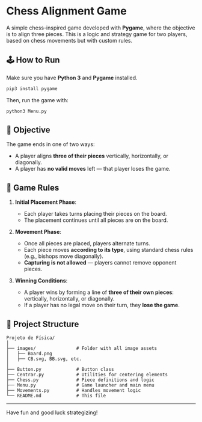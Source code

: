 # Chess Alignment Game

A simple chess-inspired game developed with **Pygame**, where the objective is to align three pieces. This is a logic and strategy game for two players, based on chess movements but with custom rules.

## 🕹 How to Run

Make sure you have **Python 3** and **Pygame** installed.

```bash
pip3 install pygame
```

Then, run the game with:

```bash
python3 Menu.py
```

## 🎯 Objective

The game ends in one of two ways:
- A player aligns **three of their pieces** vertically, horizontally, or diagonally.
- A player has **no valid moves** left — that player loses the game.

## 🧩 Game Rules

1. **Initial Placement Phase**:
   - Each player takes turns placing their pieces on the board.
   - The placement continues until all pieces are on the board.

2. **Movement Phase**:
   - Once all pieces are placed, players alternate turns.
   - Each piece moves **according to its type**, using standard chess rules (e.g., bishops move diagonally).
   - **Capturing is not allowed** — players cannot remove opponent pieces.

3. **Winning Conditions**:
   - A player wins by forming a line of **three of their own pieces**: vertically, horizontally, or diagonally.
   - If a player has no legal move on their turn, they **lose the game**.

## 📁 Project Structure

```
Projeto de Física/
│
├── images/               # Folder with all image assets
│   ├── Board.png
│   ├── CB.svg, BB.svg, etc.
│
├── Button.py             # Button class
├── Centrar.py            # Utilities for centering elements
├── Chess.py              # Piece definitions and logic
├── Menu.py               # Game launcher and main menu
├── Movements.py          # Handles movement logic
└── README.md             # This file
```

---

Have fun and good luck strategizing!